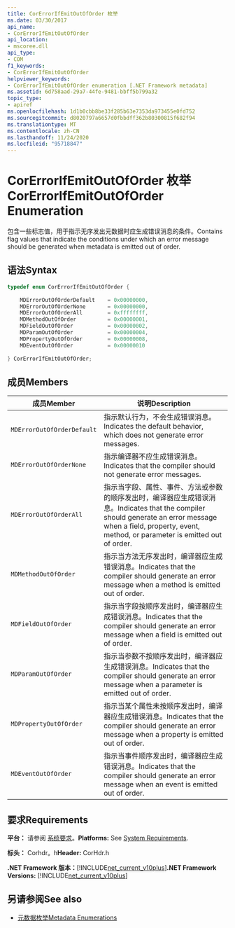 ```yaml
---
title: CorErrorIfEmitOutOfOrder 枚举
ms.date: 03/30/2017
api_name:
- CorErrorIfEmitOutOfOrder
api_location:
- mscoree.dll
api_type:
- COM
f1_keywords:
- CorErrorIfEmitOutOfOrder
helpviewer_keywords:
- CorErrorIfEmitOutOfOrder enumeration [.NET Framework metadata]
ms.assetid: 6d758aad-29a7-44fe-9481-bbff5b799a32
topic_type:
- apiref
ms.openlocfilehash: 1d1b0cbb8be33f285b63e7353da973455e0fd752
ms.sourcegitcommit: d8020797a6657d0fbbdff362b80300815f682f94
ms.translationtype: MT
ms.contentlocale: zh-CN
ms.lasthandoff: 11/24/2020
ms.locfileid: "95718847"
---
```

# <a name="corerrorifemitoutoforder-enumeration"></a><span data-ttu-id="2ed74-102">CorErrorIfEmitOutOfOrder 枚举</span><span class="sxs-lookup"><span data-stu-id="2ed74-102">CorErrorIfEmitOutOfOrder Enumeration</span></span>

<span data-ttu-id="2ed74-103">包含一些标志值，用于指示无序发出元数据时应生成错误消息的条件。</span><span class="sxs-lookup"><span data-stu-id="2ed74-103">Contains flag values that indicate the conditions under which an error message should be generated when metadata is emitted out of order.</span></span>  
  
## <a name="syntax"></a><span data-ttu-id="2ed74-104">语法</span><span class="sxs-lookup"><span data-stu-id="2ed74-104">Syntax</span></span>  
  
```cpp  
typedef enum CorErrorIfEmitOutOfOrder {  
  
    MDErrorOutOfOrderDefault    = 0x00000000,  
    MDErrorOutOfOrderNone       = 0x00000000,  
    MDErrorOutOfOrderAll        = 0xffffffff,  
    MDMethodOutOfOrder          = 0x00000001,  
    MDFieldOutOfOrder           = 0x00000002,  
    MDParamOutOfOrder           = 0x00000004,  
    MDPropertyOutOfOrder        = 0x00000008,  
    MDEventOutOfOrder           = 0x00000010  
  
} CorErrorIfEmitOutOfOrder;  
```  
  
## <a name="members"></a><span data-ttu-id="2ed74-105">成员</span><span class="sxs-lookup"><span data-stu-id="2ed74-105">Members</span></span>  
  
|<span data-ttu-id="2ed74-106">成员</span><span class="sxs-lookup"><span data-stu-id="2ed74-106">Member</span></span>|<span data-ttu-id="2ed74-107">说明</span><span class="sxs-lookup"><span data-stu-id="2ed74-107">Description</span></span>|  
|------------|-----------------|  
|`MDErrorOutOfOrderDefault`|<span data-ttu-id="2ed74-108">指示默认行为，不会生成错误消息。</span><span class="sxs-lookup"><span data-stu-id="2ed74-108">Indicates the default behavior, which does not generate error messages.</span></span>|  
|`MDErrorOutOfOrderNone`|<span data-ttu-id="2ed74-109">指示编译器不应生成错误消息。</span><span class="sxs-lookup"><span data-stu-id="2ed74-109">Indicates that the compiler should not generate error messages.</span></span>|  
|`MDErrorOutOfOrderAll`|<span data-ttu-id="2ed74-110">指示当字段、属性、事件、方法或参数的顺序发出时，编译器应生成错误消息。</span><span class="sxs-lookup"><span data-stu-id="2ed74-110">Indicates that the compiler should generate an error message when a field, property, event, method, or parameter is emitted out of order.</span></span>|  
|`MDMethodOutOfOrder`|<span data-ttu-id="2ed74-111">指示当方法无序发出时，编译器应生成错误消息。</span><span class="sxs-lookup"><span data-stu-id="2ed74-111">Indicates that the compiler should generate an error message when a method is emitted out of order.</span></span>|  
|`MDFieldOutOfOrder`|<span data-ttu-id="2ed74-112">指示当字段按顺序发出时，编译器应生成错误消息。</span><span class="sxs-lookup"><span data-stu-id="2ed74-112">Indicates that the compiler should generate an error message when a field is emitted out of order.</span></span>|  
|`MDParamOutOfOrder`|<span data-ttu-id="2ed74-113">指示当参数不按顺序发出时，编译器应生成错误消息。</span><span class="sxs-lookup"><span data-stu-id="2ed74-113">Indicates that the compiler should generate an error message when a parameter is emitted out of order.</span></span>|  
|`MDPropertyOutOfOrder`|<span data-ttu-id="2ed74-114">指示当某个属性未按顺序发出时，编译器应生成错误消息。</span><span class="sxs-lookup"><span data-stu-id="2ed74-114">Indicates that the compiler should generate an error message when a property is emitted out of order.</span></span>|  
|`MDEventOutOfOrder`|<span data-ttu-id="2ed74-115">指示当事件顺序发出时，编译器应生成错误消息。</span><span class="sxs-lookup"><span data-stu-id="2ed74-115">Indicates that the compiler should generate an error message when an event is emitted out of order.</span></span>|  
  
## <a name="requirements"></a><span data-ttu-id="2ed74-116">要求</span><span class="sxs-lookup"><span data-stu-id="2ed74-116">Requirements</span></span>  

 <span data-ttu-id="2ed74-117">**平台：** 请参阅 [系统要求](../../get-started/system-requirements.md)。</span><span class="sxs-lookup"><span data-stu-id="2ed74-117">**Platforms:** See [System Requirements](../../get-started/system-requirements.md).</span></span>  
  
 <span data-ttu-id="2ed74-118">**标头：** Corhdr。h</span><span class="sxs-lookup"><span data-stu-id="2ed74-118">**Header:** CorHdr.h</span></span>  
  
 <span data-ttu-id="2ed74-119">**.NET Framework 版本：**[!INCLUDE[net_current_v10plus](../../../../includes/net-current-v10plus-md.md)]</span><span class="sxs-lookup"><span data-stu-id="2ed74-119">**.NET Framework Versions:** [!INCLUDE[net_current_v10plus](../../../../includes/net-current-v10plus-md.md)]</span></span>  
  
## <a name="see-also"></a><span data-ttu-id="2ed74-120">另请参阅</span><span class="sxs-lookup"><span data-stu-id="2ed74-120">See also</span></span>

- [<span data-ttu-id="2ed74-121">元数据枚举</span><span class="sxs-lookup"><span data-stu-id="2ed74-121">Metadata Enumerations</span></span>](metadata-enumerations.md)
